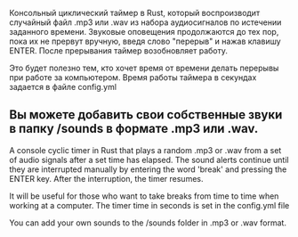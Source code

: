 Консольный циклический таймер в Rust, который воспроизводит случайный файл .mp3 или .wav из набора аудиосигналов по истечении заданного времени. Звуковые оповещения продолжаются до тех пор, пока их не прервут вручную, введя слово "перерыв" и нажав клавишу ENTER. После прерывания таймер возобновляет работу.

Это будет полезно тем, кто хочет время от времени делать перерывы при работе за компьютером. Время работы таймера в секундах задается в файле config.yml

Вы можете добавить свои собственные звуки в папку /sounds в формате .mp3 или .wav.
-----------------------------------------------------------------------------------
A console cyclic timer in Rust that plays a random .mp3 or .wav from a set of audio signals after a set time has elapsed. The sound alerts continue until they are interrupted manually by entering the word 'break' and pressing the ENTER key. After the interruption, the timer resumes.

It will be useful for those who want to take breaks from time to time when working at a computer. The timer time in seconds is set in the config.yml file

You can add your own sounds to the /sounds folder in .mp3 or .wav format.

